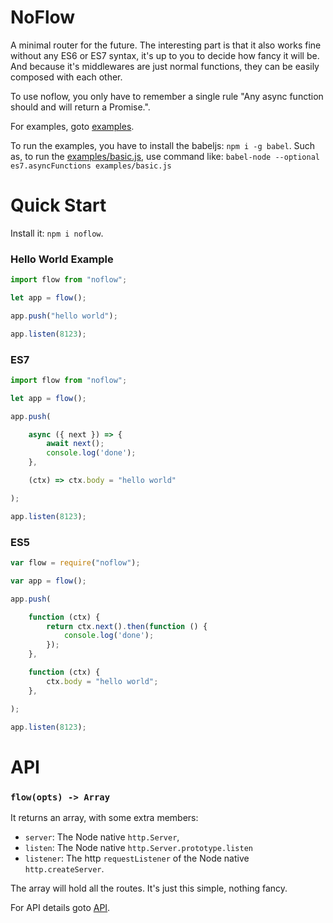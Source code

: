 # NoFlow

A minimal router for the future.
The interesting part is that it also works fine without any ES6 or ES7 syntax,
it's up to you to decide how fancy it will be. And because it's middlewares are just normal
functions, they can be easily composed with each other.

To use noflow, you only have to remember a single rule "Any async function should and will return a Promise.".

For examples, goto [examples](examples).

To run the examples, you have to install the babeljs: `npm i -g babel`.
Such as, to run the [examples/basic.js](examples/basic.js), use command like:
`babel-node --optional es7.asyncFunctions examples/basic.js`


# Quick Start

Install it: `npm i noflow`.

### Hello World Example

```javascript
import flow from "noflow";

let app = flow();

app.push("hello world");

app.listen(8123);
```

### ES7

```javascript
import flow from "noflow";

let app = flow();

app.push(

    async ({ next }) => {
        await next();
        console.log('done');
    },

    (ctx) => ctx.body = "hello world"

);

app.listen(8123);
```

### ES5

```javascript
var flow = require("noflow");

var app = flow();

app.push(

    function (ctx) {
        return ctx.next().then(function () {
            console.log('done');
        });
    },

    function (ctx) {
        ctx.body = "hello world";
    },

);

app.listen(8123);
```

# API

### `flow(opts) -> Array`

It returns an array, with some extra members:

- `server`: The Node native `http.Server`,
- `listen`: The Node native `http.Server.prototype.listen`
- `listener`: The http `requestListener` of the Node native `http.createServer`.

The array will hold all the routes. It's just this simple, nothing fancy.

For API details goto [API](https://github.com/ysmood/nokit#flowmiddlewares-opts).

